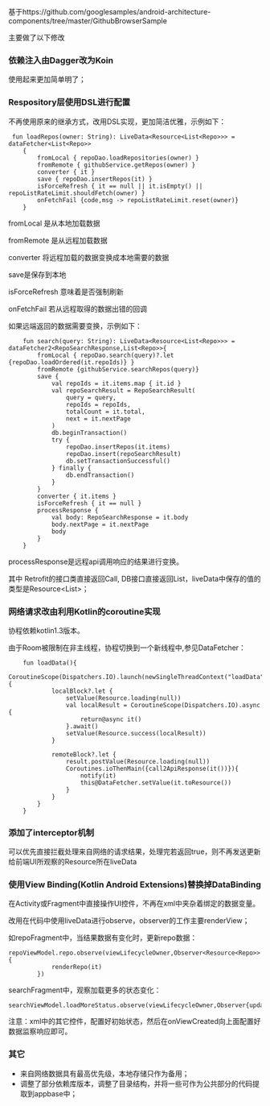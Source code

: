 基于https://github.com/googlesamples/android-architecture-components/tree/master/GithubBrowserSample

主要做了以下修改

### 依赖注入由Dagger改为Koin

使用起来更加简单明了；

### Respository层使用DSL进行配置

不再使用原来的继承方式，改用DSL实现，更加简洁优雅，示例如下：
```
 fun loadRepos(owner: String): LiveData<Resource<List<Repo>>> = dataFetcher<List<Repo>>
    {
        fromLocal { repoDao.loadRepositories(owner) }
        fromRemote { githubService.getRepos(owner) }
        converter { it }
        save { repoDao.insertRepos(it) }
        isForceRefresh { it == null || it.isEmpty() || repoListRateLimit.shouldFetch(owner) }
        onFetchFail {code,msg -> repoListRateLimit.reset(owner)}
    }
```

fromLocal 是从本地加载数据

fromRemote 是从远程加载数据

converter 将远程加载的数据变换成本地需要的数据

save是保存到本地

isForceRefresh 意味着是否强制刷新

onFetchFail 若从远程取得的数据出错的回调


如果远端返回的数据需要变换，示例如下：
```
    fun search(query: String): LiveData<Resource<List<Repo>>> = dataFetcher2<RepoSearchResponse,List<Repo>>{
        fromLocal { repoDao.search(query)?.let {repoDao.loadOrdered(it.repoIds)} }
        fromRemote {githubService.searchRepos(query)}
        save {
            val repoIds = it.items.map { it.id }
            val repoSearchResult = RepoSearchResult(
                query = query,
                repoIds = repoIds,
                totalCount = it.total,
                next = it.nextPage
            )
            db.beginTransaction()
            try {
                repoDao.insertRepos(it.items)
                repoDao.insert(repoSearchResult)
                db.setTransactionSuccessful()
            } finally {
                db.endTransaction()
            }
        }
        converter { it.items }
        isForceRefresh { it == null }
        processResponse {
            val body: RepoSearchResponse = it.body
            body.nextPage = it.nextPage
            body
        }
    }
```
processResponse是远程api调用响应的结果进行变换。

其中 Retrofit的接口类直接返回Call<RepoSearchResponse>, DB接口直接返回List<Repo>，liveData中保存的值的类型是Resource<List<Repo>>；


### 网络请求改由利用Kotlin的coroutine实现

协程依赖kotlin1.3版本。

由于Room被限制在非主线程，协程切换到一个新线程中,参见DataFetcher：
```
    fun loadData(){
        CoroutineScope(Dispatchers.IO).launch(newSingleThreadContext("loadData")){
            localBlock?.let {
                setValue(Resource.loading(null))
                val localResult = CoroutineScope(Dispatchers.IO).async {
                    return@async it()
                }.await()
                setValue(Resource.success(localResult))
            }

            remoteBlock?.let {
                result.postValue(Resource.loading(null))
                Coroutines.ioThenMain({call2ApiResponse(it())}){
                    notify(it)
                    this@DataFetcher.setValue(it.toResource())
                }
            }
        }
    }
```

### 添加了interceptor机制

可以优先直接拦截处理来自网络的请求结果，处理完若返回true，则不再发送更新给前端UI所观察的Resource<T>所在liveData


### 使用View Binding(Kotlin Android Extensions)替换掉DataBinding

在Activity或Fragment中直接操作UI控件，不再在xml中夹杂着绑定的数据变量。

改用在代码中使用liveData进行observe，observer的工作主要renderView；

如repoFragment中，当结果数据有变化时，更新repo数据：
```
repoViewModel.repo.observe(viewLifecycleOwner,Observer<Resource<Repo>>{
            renderRepo(it)
        })
```

searchFragment中，观察加载更多的状态变化：
```
searchViewModel.loadMoreStatus.observe(viewLifecycleOwner,Observer{updateLoadingMore(it)})
```

注意：xml中的其它控件，配置好初始状态，然后在onViewCreated向上面配置好数据监察响应即可。

### 其它
- 来自网络数据具有最高优先级，本地存储只作为备用；
- 调整了部分依赖库版本，调整了目录结构，并将一些可作为公共部分的代码提取到appbase中；
